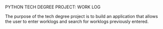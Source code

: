 PYTHON TECH DEGREE PROJECT: 
WORK LOG

The purpose of the tech degree project
is to build an application that allows
the user to enter worklogs and search for 
worklogs previously entered.

